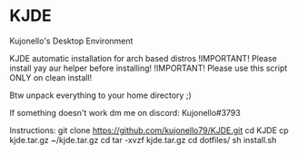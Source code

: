 # KJDE
Kujonello's Desktop Environment

KJDE automatic installation for arch based distros
!IMPORTANT! Please install yay aur helper before installing!
!IMPORTANT! Please use this script ONLY on clean install!

Btw unpack everything to your home directory ;)

If something doesn't work dm me on discord:
Kujonello#3793

Instructions:
git clone https://github.com/kujonello79/KJDE.git
cd KJDE
cp kjde.tar.gz ~/kjde.tar.gz
cd
tar -xvzf kjde.tar.gz
cd dotfiles/
sh install.sh
